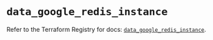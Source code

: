 # `data_google_redis_instance`

Refer to the Terraform Registry for docs: [`data_google_redis_instance`](https://registry.terraform.io/providers/hashicorp/google/5.43.1/docs/data-sources/redis_instance).
